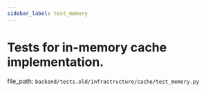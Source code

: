```yaml
---
sidebar_label: test_memory
---
```


# Tests for in-memory cache implementation.

  file_path: `backend/tests.old/infrastructure/cache/test_memory.py`
